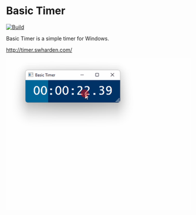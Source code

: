 # Basic Timer

[![Build](https://github.com/swharden/StupidTimer/actions/workflows/ci.yaml/badge.svg)](https://github.com/swharden/StupidTimer/actions/workflows/ci.yaml)

Basic Timer is a simple timer for Windows.

http://timer.swharden.com/

<div align="center">

![](dev/graphics/screenshot.gif)

</div>